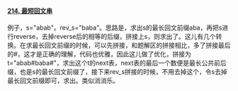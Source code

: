 #### [214. 最短回文串](https://leetcode.cn/problems/shortest-palindrome/)

例子，s="abab"。rev_s="baba"。思路是，求出s的最长回文前缀aba，再把s进行reverse，去掉reverse后的相等的后缀，拼接上s，则求出了。这儿有几个转换。在求最长回文前缀的时候，可以先拼接，和题解区的拼接相比，多了拼接最后的#，这才是正确的理解，代码也优雅，因此这儿做了优化，拼接为t="abab#baba#"，求出这个t的next表，next表的最后一个数便是最长公共前后缀，也是s的最长回文前缀了，接下来rev_s拼接的时候，不用去掉这个，令s去掉最长回文前缀即可，求出。类似消消乐。